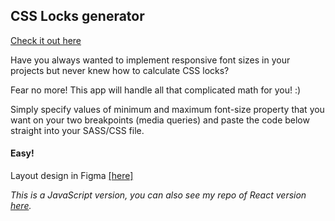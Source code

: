 
## CSS Locks generator

[Check it out here](https://mjaskowska.github.io/CSS-locks-javascript)

Have you always wanted to implement responsive font sizes in your projects but never knew how to calculate CSS locks?
            
Fear no more! This app will handle all that complicated math for you! :)
            
Simply specify values of minimum and maximum font-size property that you want on your two breakpoints (media queries) and paste the code below straight into your SASS/CSS file.

#### Easy!

Layout design in Figma [[here]](https://www.figma.com/file/Jpbu9ovyqdW48TPZcUw8qa/Untitled?node-id=0%3A1)

_This is a JavaScript version, you can also see my repo of React version [here](https://github.com/mjaskowska/CSS-locks-javascript.git)._

